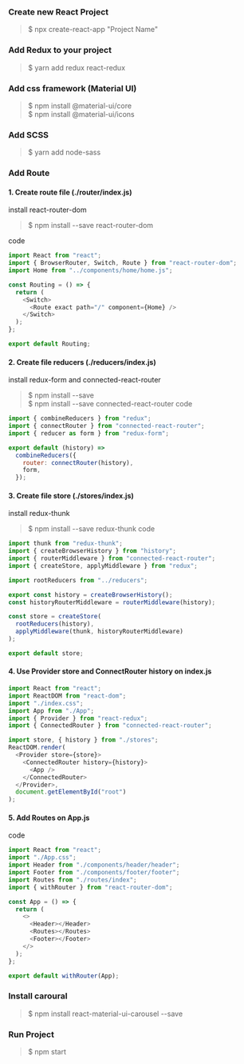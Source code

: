 ### Create new React Project

> \$ npx create-react-app "Project Name"

### Add Redux to your project

> \$ yarn add redux react-redux

### Add css framework (Material UI)

> $ npm install @material-ui/core <br />
>$ npm install @material-ui/icons

### Add SCSS

> \$ yarn add node-sass

### Add Route

#### 1. Create route file (./router/index.js)

install react-router-dom

> \$ npm install --save react-router-dom <br/>

code

```javascript
import React from "react";
import { BrowserRouter, Switch, Route } from "react-router-dom";
import Home from "../components/home/home.js";

const Routing = () => {
  return (
    <Switch>
      <Route exact path="/" component={Home} />
    </Switch>
  );
};

export default Routing;
```

#### 2. Create file reducers (./reducers/index.js)

install redux-form and connected-react-router

> \$ npm install --save <br/> \$ npm install --save connected-react-router
> code

```javascript
import { combineReducers } from "redux";
import { connectRouter } from "connected-react-router";
import { reducer as form } from "redux-form";

export default (history) =>
  combineReducers({
    router: connectRouter(history),
    form,
  });
```

#### 3. Create file store (./stores/index.js)

install redux-thunk

> \$ npm install --save redux-thunk
> code

```javascript
import thunk from "redux-thunk";
import { createBrowserHistory } from "history";
import { routerMiddleware } from "connected-react-router";
import { createStore, applyMiddleware } from "redux";

import rootReducers from "../reducers";

export const history = createBrowserHistory();
const historyRouterMiddleware = routerMiddleware(history);

const store = createStore(
  rootReducers(history),
  applyMiddleware(thunk, historyRouterMiddleware)
);

export default store;
```

#### 4. Use Provider store and ConnectRouter history on index.js

```javascript
import React from "react";
import ReactDOM from "react-dom";
import "./index.css";
import App from "./App";
import { Provider } from "react-redux";
import { ConnectedRouter } from "connected-react-router";

import store, { history } from "./stores";
ReactDOM.render(
  <Provider store={store}>
    <ConnectedRouter history={history}>
      <App />
    </ConnectedRouter>
  </Provider>,
  document.getElementById("root")
);
```

#### 5. Add Routes on App.js

code

```javascript
import React from "react";
import "./App.css";
import Header from "./components/header/header";
import Footer from "./components/footer/footer";
import Routes from "./routes/index";
import { withRouter } from "react-router-dom";

const App = () => {
  return (
    <>
      <Header></Header>
      <Routes></Routes>
      <Footer></Footer>
    </>
  );
};

export default withRouter(App);
```

### Install caroural
> \$ npm install react-material-ui-carousel --save

### Run Project

> \$ npm start
